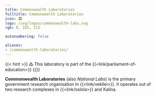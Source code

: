 ```yaml
---
title: Commonwealth Laboratories
fulltitle: Commonwealth Laboratories
icon: 🏛️
logo: /svg/logos/commonwealth-labs.svg
rgb: 0, 155, 113

autonumbering: false

aliases:
- /commonwealth-laboratories/
---
```

{{< hint >}}
߷ This laboratory is part of the {{<link/parliament-of-education>}}
{{</hint>}}

<span class="fi fi-min-commonwealth-labs fis"></span> **Commonwealth Laboratories** (also *National Labs*) is the primary government research organisation in {{<link/vekllei>}}. It operates out of two research complexes in {{<link/oslola>}} and Kalina.